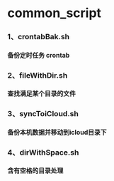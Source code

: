 # common_script
### 1、crontabBak.sh
#### 备份定时任务 crontab
### 2、fileWithDir.sh
#### 查找满足某个目录的文件
### 3、syncToiCloud.sh
#### 备份本机数据并移动到icloud目录下
### 4、dirWithSpace.sh
#### 含有空格的目录处理


